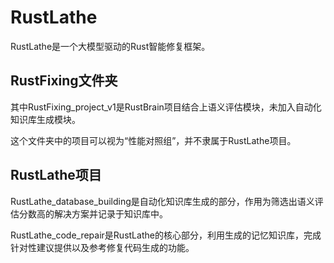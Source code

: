 # RustLathe
RustLathe是一个大模型驱动的Rust智能修复框架。
## RustFixing文件夹
其中RustFixing_project_v1是RustBrain项目结合上语义评估模块，未加入自动化知识库生成模块。

这个文件夹中的项目可以视为“性能对照组”，并不隶属于RustLathe项目。
## RustLathe项目
RustLathe_database_building是自动化知识库生成的部分，作用为筛选出语义评估分数高的解决方案并记录于知识库中。

RustLathe_code_repair是RustLathe的核心部分，利用生成的记忆知识库，完成针对性建议提供以及参考修复代码生成的功能。
